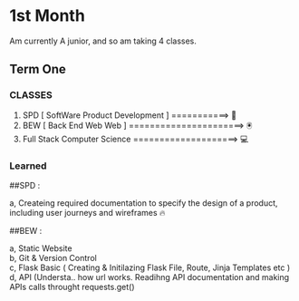 # 1st Month

Am currently A junior, and so am taking 4 classes.

## Term One

### CLASSES 

1. SPD [ SoftWare Product Development ] ===========>  📱
2. BEW [ Back End Web Web ]  ======================>  🖲
3. Full Stack Computer Science ====================>  💻

### Learned 

##SPD : 
      
a, Createing required documentation to specify the design of a product, including user journeys and wireframes 🔥
      
##BEW : 

a, Static Website <br>
b, Git & Version Control <br>
c, Flask Basic ( Creating & Initilazing Flask File, Route, Jinja Templates etc )<br>
d, API (Understa.. how url works.  Readihng API documentation and making APIs calls throught requests.get()    

